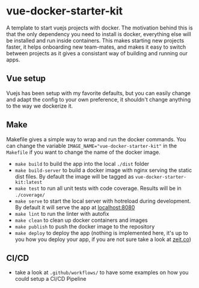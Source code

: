 # vue-docker-starter-kit

A template to start vuejs projects with docker.
The motivation behind this is that the only dependency you need to install is docker, everything else will be installed and run inside containers.
This makes starting new projects faster, it helps onboarding new team-mates, and makes it easy to switch between projects as it gives a consistant way of building and running our apps.


## Vue setup

Vuejs has been setup with my favorite defaults, but you can easily change and adapt the config to your own preference, it shouldn't change anything to the way we dockerize it.

## Make

Makefile gives a simple way to wrap and run the docker commands.
You can change the variable `IMAGE_NAME="vue-docker-starter-kit"` in the `Makefile` if you want to change the name of the docker image.

- `make build` to build the app into the local `./dist` folder
- `make build-server` to build a docker image with nginx serving the static dist files. By default the image will be tagged as `vue-docker-starter-kit:latest`
- `make test` to run all unit tests with code coverage. Results will be in `./coverage/`
- `make serve` to start the local server with hotreload during development. By default it will serve the app at [localhost:8080](http://localhost:8080/)
- `make lint` to run the linter with autofix
- `make clean` to clean up docker containers and images
- `make publish` to push the docker image to the repository
- `make deploy` to deploy the app (nothing is implemented here, it's up to you how you deploy your app, if you are not sure take a look at [zeit.co](https://zeit.co/))

## CI/CD

- take a look at `.github/workflows/` to have some examples on how you could setup a CI/CD Pipeline